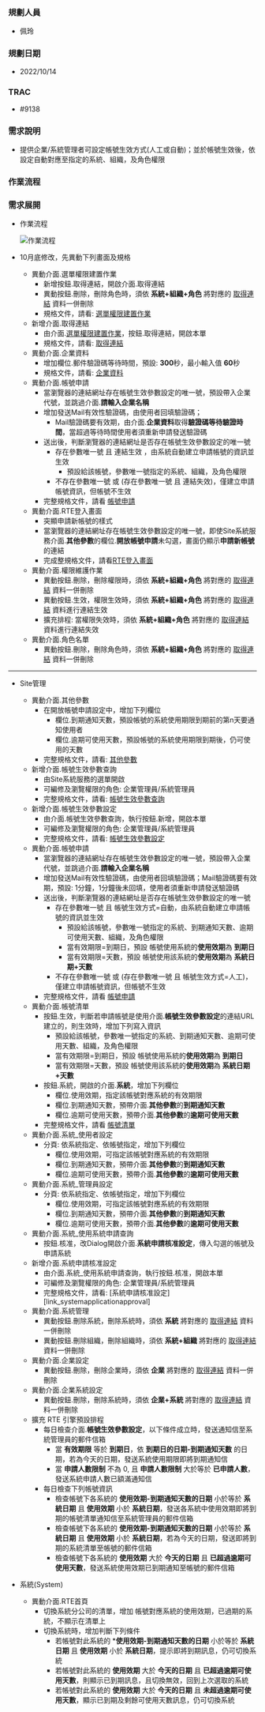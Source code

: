 ### <div id="user">規劃人員</div>
* 佩玲

### <div id="updatedate">規劃日期</div>
* 2022/10/14

### <div id="trac">TRAC</div>
* #9138

### <div id="require">需求說明</div>
* 提供企業/系統管理者可設定帳號生效方式(人工或自動)；並於帳號生效後，依設定自動對應至指定的系統、組織，及角色權限

### <div id="workflow">作業流程</div>

### <div id="requirement">需求展開</div>
* 作業流程

  ![作業流程]

* 10月底修改，先異動下列畫面及規格
  * 異動介面.選單權限建置作業
    * 新增按鈕.取得連結，開啟介面.取得連結
    * 異動按鈕.刪除，刪除角色時，須依 **系統+組織+角色** 將對應的 [取得連結][link_getRoleURL] 資料一併刪除
    * 規格文件，請看: [選單權限建置作業][link_RoleOfPeopleSet]
  * 新增介面.取得連結
    * 由介面.[選單權限建置作業][link_RoleOfPeopleSet]，按鈕.取得連結，開啟本單
    * 規格文件，請看: [取得連結][link_getRoleURL]
  * 異動介面.企業資料
    * 增加欄位.郵件驗證碼等待時間，預設: **300**秒，最小輸入值 **60**秒
    * 規格文件，請看: [企業資料][link_enterprisedetail]
  * 異動介面.帳號申請
    * 當瀏覽器的連結網址存在帳號生效參數設定的唯一號，預設帶入企業代號，並跳過介面.**請輸入企業名稱**
    * 增加發送Mail有效性驗證碼，由使用者回填驗證碼；
      * Mail驗證碼要有效期，由介面.**企業資料**取得**驗證碼等待驗證時間**，當超過等待時間使用者須重新申請發送驗證碼
    * 送出後，判斷瀏覽器的連結網址是否存在帳號生效參數設定的唯一號
      * 存在參數唯一號 且 連結生效 ，由系統自動建立申請帳號的資訊並生效
        * 預設給該帳號，參數唯一號指定的系統、組織，及角色權限
      * 不存在參數唯一號 或 (存在參數唯一號 且 連結失效)，僅建立申請帳號資訊，但帳號不生效
    * 完整規格文件，請看 [帳號申請][link_applyaccount]
  * 異動介面.RTE登入畫面
    * 突顯申請新帳號的樣式 
    * 當瀏覽器的連結網址存在帳號生效參數設定的唯一號，即使Site系統服務介面.**其他參數**的欄位.**開放帳號申請**未勾選，畫面仍顯示**申請新帳號**的連結
    * 完成整規格文件，請看[RTE登入畫面][link_login]
  * 異動介面.權限維護作業
    * 異動按鈕.刪除，刪除權限時，須依 **系統+組織+角色** 將對應的 [取得連結][link_getRoleURL] 資料一併刪除    
    * 異動按鈕.生效，權限生效時，須依 **系統+組織+角色** 將對應的 [取得連結][link_getRoleURL] 資料進行連結生效
    * 擴充排程: 當權限失效時，須依 **系統+組織+角色** 將對應的 [取得連結][link_getRoleURL] 資料進行連結失效  
  * 異動介面.角色名單
    * 異動按鈕.刪除，刪除角色時，須依 **系統+組織+角色** 將對應的 [取得連結][link_getRoleURL] 資料一併刪除

___

* Site管理  
  * 異動介面.其他參數
    * 在開放帳號申請設定中，增加下列欄位
      * 欄位.到期通知天數，預設帳號的系統使用期限到期前的第n天要通知使用者
      * 欄位.逾期可使用天數，預設帳號的系統使用期限到期後，仍可使用的天數
    * 完整規格文件，請看: [其他參數][link_parameterothersetting]
  * 新增介面.帳號生效參數查詢
    * 由Site系統服務的選單開啟
    * 可編修及瀏覽權限的角色: 企業管理員/系統管理員
    * 完整規格文件，請看: [帳號生效參數查詢][link_accounteffectparamquery]
  * 新增介面.帳號生效參數設定
    * 由介面.帳號生效參數查詢，執行按鈕.新增，開啟本單
    * 可編修及瀏覽權限的角色: 企業管理員/系統管理員
    * 完整規格文件，請看: [帳號生效參數設定][link_accounteffectparamsetting]      
  * 異動介面.帳號申請
    * 當瀏覽器的連結網址存在帳號生效參數設定的唯一號，預設帶入企業代號，並跳過介面.**請輸入企業名稱**
    * 增加發送Mail有效性驗證碼，由使用者回填驗證碼；Mail驗證碼要有效期，預設: 1分鐘，1分鐘後未回填，使用者須重新申請發送驗證碼
    * 送出後，判斷瀏覽器的連結網址是否存在帳號生效參數設定的唯一號
      * 存在參數唯一號 且 帳號生效方式=自動，由系統自動建立申請帳號的資訊並生效
        * 預設給該帳號，參數唯一號指定的系統、到期通知天數、逾期可使用天數、組織，及角色權限
        * 當有效期限=到期日，預設 帳號使用系統的**使用效期**為 **到期日**
        * 當有效期限=天數，預設 帳號使用該系統的**使用效期**為 **系統日期+天數**
      * 不存在參數唯一號 或 (存在參數唯一號 且 帳號生效方式=人工)，僅建立申請帳號資訊，但帳號不生效
    * 完整規格文件，請看 [帳號申請][link_applyaccount]
  * 異動介面.帳號清單
    * 按鈕.生效，判斷若申請帳號是使用介面.**帳號生效參數設定**的連結URL建立的，則生效時，增加下列寫入資訊
        * 預設給該帳號，參數唯一號指定的系統、到期通知天數、逾期可使用天數、組織，及角色權限
        * 當有效期限=到期日，預設 帳號使用系統的**使用效期**為 **到期日**
        * 當有效期限=天數，預設 帳號使用該系統的**使用效期**為 **系統日期+天數**
    * 按鈕.系統，開啟的介面.**系統**，增加下列欄位
      * 欄位.使用效期，指定該帳號對應系統的有效期限
      * 欄位.到期通知天數，預帶介面.**其他參數**的**到期通知天數**
      * 欄位.逾期可使用天數，預帶介面.**其他參數**的**逾期可使用天數**
    * 完整規格文件，請看 [帳號清單][link_accountindex]
  * 異動介面.系統_使用者設定
    * 分頁: 依系統指定、依帳號指定，增加下列欄位
      * 欄位.使用效期，可指定該帳號對應系統的有效期限
      * 欄位.到期通知天數，預帶介面.**其他參數**的**到期通知天數**
      * 欄位.逾期可使用天數，預帶介面.**其他參數**的**逾期可使用天數**
  * 異動介面.系統_管理員設定
    * 分頁: 依系統指定、依帳號指定，增加下列欄位
      * 欄位.使用效期，可指定該帳號對應系統的有效期限
      * 欄位.到期通知天數，預帶介面.**其他參數**的**到期通知天數**
      * 欄位.逾期可使用天數，預帶介面.**其他參數**的**逾期可使用天數**
  * 異動介面.系統_使用系統申請查詢
    * 按鈕.核准，改Dialog開啟介面.**系統申請核准設定**，傳入勾選的帳號及申請系統
  * 新增介面.系統申請核准設定
    * 由介面.系統_使用系統申請查詢，執行按鈕.核准，開啟本單
    * 可編修及瀏覽權限的角色: 企業管理員/系統管理員
    * 完整規格文件，請看: [系統申請核准設定][link_systemapplicationapproval]
  * 異動介面.系統管理
    * 異動按鈕.刪除系統，刪除系統時，須依 **系統** 將對應的 [取得連結][link_getRoleURL] 資料一併刪除
    * 異動按鈕.刪除組織，刪除組織時，須依 **系統+組織** 將對應的 [取得連結][link_getRoleURL] 資料一併刪除
  * 異動介面.企業設定
    * 異動按鈕.刪除，刪除企業時，須依 **企業** 將對應的 [取得連結][link_getRoleURL] 資料一併刪除
  * 異動介面.企業系統設定
    * 異動按鈕.刪除，刪除系統時，須依 **企業+系統** 將對應的 [取得連結][link_getRoleURL] 資料一併刪除    
  * 擴充 RTE 引擎預設排程
    * 每日檢查介面.**帳號生效參數設定**，以下條件成立時，發送通知信至系統管理員的郵件信箱
      * 當 **有效期限** 等於 **到期日**，依 **到期日的日期-到期通知天數** 的日期，若為今天的日期，發送系統使用期限即將到期通知信
      * 當 **申請人數限制** 不為 0, 且 **申請人數限制** 大於等於 **已申請人數**，發送系統申請人數已額滿通知信
    * 每日檢查下列帳號資訊
      * 檢查帳號下各系統的 **使用效期-到期通知天數的日期** 小於等於 **系統日期** 且 **使用效期** 小於 **系統日期**，發送各系統中使用效期即將到期的帳號清單通知信至系統管理員的郵件信箱
      * 檢查帳號下各系統的 **使用效期-到期通知天數的日期** 小於等於 **系統日期** 且 **使用效期** 小於 **系統日期**，若為今天的日期，發送即將到期的系統清單至帳號的郵件信箱
      * 檢查帳號下各系統的 **使用效期** 大於 **今天的日期** 且 **已超過逾期可使用天數**，發送系統使用效期已到期通知至帳號的郵件信箱
    
* 系統(System)
  * 異動介面.RTE首頁
    * 切換系統分公司的清單，增加 帳號對應系統的使用效期，已過期的系統，不顯示在清單上
    * 切換系統時，增加判斷下列條件      
      * 若帳號對此系統的 ***使用效期-到期通知天數的日期** 小於等於 **系統日期** 且 **使用效期** 小於 **系統日期**，提示即將到期訊息，仍可切換系統
      * 若帳號對此系統的 **使用效期** 大於 **今天的日期** 且 **已超過逾期可使用天數**，則顯示已到期訊息，且切換無效，回到上次選取的系統 
      * 若帳號對此系統的 **使用效期** 大於 **今天的日期** 且 **未超過逾期可使用天數**，顯示已到期及剩餘可使用天數訊息，仍可切換系統




[作業流程]:attachment/8319_workflow.png "作業流程"

[link_accounteffectparamquery]:{3}/RTE/SITE/accounteffectparamquery/README
[link_accounteffectparamsetting]:{3}/RTE/SITE/accounteffectparamsetting/README
[link_login]:{3}/RTE/SYSTEM/LOGIN/README
[link_applyaccount]:{3}/RTE/SYSTEM/APPLYACCOUNT/README
[link_accountindex]:{3}/RTE/SITE/accountindex/README
[link_parameterothersetting]:{3}/RTE/SITE/parameterothersetting/README
[link_RoleOfPeopleSet]:{3}/RTE/SITE/RoleOfPeopleSet/README
[link_getRoleURL]:{3}/RTE/SITE/getRoleURL/README
[link_enterprisedetail]:{3}/RTE/SITE/enterprisedetail/README